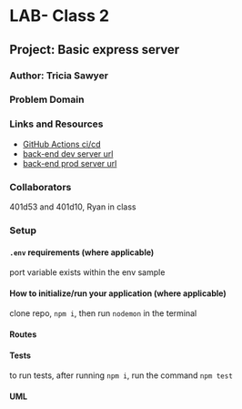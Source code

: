 # LAB- Class 2

## Project: Basic express server

### Author: Tricia Sawyer

### Problem Domain



### Links and Resources

- [GitHub Actions ci/cd](https://github.com/triciasawyer/server-deployment-practice/actions)
- [back-end dev server url](https://server-deployment-practice-dev-mjez.onrender.com)
- [back-end prod server url](https://server-deployment-practice-prod-9bjt.onrender.com)

### Collaborators

401d53 and 401d10, Ryan in class

### Setup

#### `.env` requirements (where applicable)

port variable exists within the env sample

#### How to initialize/run your application (where applicable)

clone repo, `npm i`, then run `nodemon` in the terminal

#### Routes

#### Tests

to run tests, after running `npm i`, run the command `npm test`

#### UML
